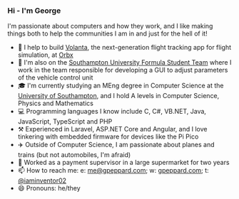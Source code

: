 ### Hi - I'm George

I'm passionate about computers and how they work, and I like making things both to help the communities I am in and just for the hell of it!

- 🔨 I help to build [Volanta](https://volanta.app), the next-generation flight tracking app for flight simulation, at [Orbx](https://orbx.group)
- :car: I'm also on the [Southampton University Formula Student Team](https://sufst.co.uk) where I work in the team responsible for developing a GUI to adjust parameters of the vehicle control unit
- 🎓 I'm currently studying an MEng degree in Computer Science at the [University of Southampton](https://ecs.soton.ac.uk), and I hold A levels in Computer Science, Physics and Mathematics
- 💻 Programming languages I know include C, C#, VB.NET, Java, JavaScript, TypeScript and PHP
- ⚒️ Experienced in Laravel, ASP.NET Core and Angular, and I love tinkering with embedded firmware for devices like the Pi Pico
- ✈️ Outside of Computer Science, I am passionate about planes and trains (but not automobiles, I'm afraid)
- 🛒 Worked as a payment supervisor in a large supermarket for two years
- 📫 How to reach me: e: [me@gpeppard.com](me@gpeppard.com); w: [gpeppard.com](https://gpeppard.com); t: [@iaminventor02](https://twitter.com/iaminventor02)
- 😄 Pronouns: he/they
